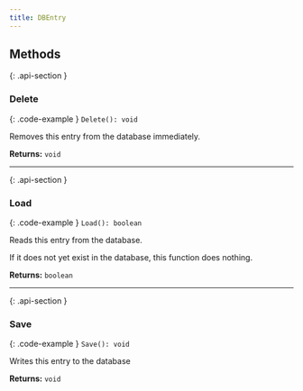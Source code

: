 ```yaml
---
title: DBEntry
---
```



## Methods

{: .api-section }
### Delete

{: .code-example }
`Delete(): void`

Removes this entry from the database immediately.

**Returns:** 
`void`

___

{: .api-section }
### Load

{: .code-example }
`Load(): boolean`

Reads this entry from the database.

If it does not yet exist in the database,
this function does nothing.

**Returns:** 
`boolean`

___

{: .api-section }
### Save

{: .code-example }
`Save(): void`

Writes this entry to the database

**Returns:** 
`void`


